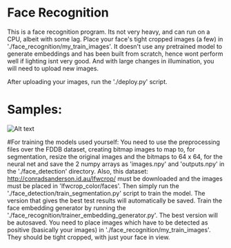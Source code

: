 # Face Recognition
This is a face recognition program. Its not very heavy, and can run on a CPU, albeit with some lag.
Place your face's tight cropped images (a few) in './face_recognition/my_train_images'.
It doesn't use any pretrained model to generate embeddings and has been built from scratch, hence wont perform well if lighting 
isnt very good. And with large changes in illumination, you will need to upload new images.

After uploading your images, run the './deploy.py' script.

# Samples:

![Alt text](https://drive.google.com/open?id=1JQCoKZKsnajRlZ7JM2Ji1V4gXMXJ30Gg)


#For training the models used yourself:
You need to use the preprocessing files over the FDDB dataset, creating bitmap images to map to, for segmentation, resize the original images and the bitmaps to 64 x 64, for the neural net and save the 2 numpy arrays as 'images.npy' and 'outputs.npy' in the './face_detection' directory.
Also, this dataset: http://conradsanderson.id.au/lfwcrop/ must be downloaded and the images must be placed in 'lfwcrop_color/faces'.
Then simply run the './face_detection/train_segmentation.py' script to train the model. The version that gives the best test results will automatically be saved.
Train the face embedding generator by running the './face_recognition/trainer_embedding_generator.py'. The best version will be autosaved.
You need to place images which have to be detected as positive (basically your images) in './face_recognition/my_train_images'. They should be tight cropped, with just your face in view.
